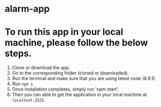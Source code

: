 # alarm-app

# To run this app in your local machine, please follow the below steps.

1) Clone or download the app.
2) Go to the corresponding folder (cloned or downloaded).
3) Run the terminal and make sure that you are using latest node (8.9.1).
4) Run `npm i`.
5) Once installation completes, simply run 'npm start'.
6) Then you can able to get the application in your local machine at `localhost:2525`.
